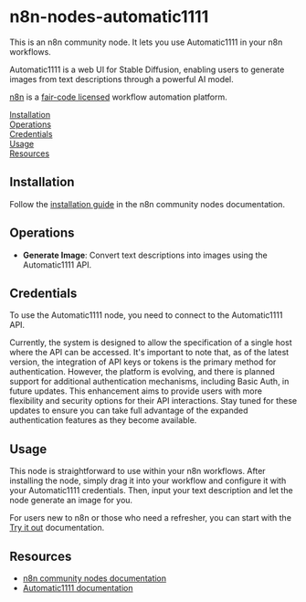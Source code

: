 # n8n-nodes-automatic1111

This is an n8n community node. It lets you use Automatic1111 in your n8n workflows.

Automatic1111 is a web UI for Stable Diffusion, enabling users to generate images from text descriptions through a powerful AI model.

[n8n](https://n8n.io/) is a [fair-code licensed](https://docs.n8n.io/reference/license/) workflow automation platform.

[Installation](#installation)  
[Operations](#operations)  
[Credentials](#credentials)  
[Usage](#usage)  
[Resources](#resources)  

## Installation

Follow the [installation guide](https://docs.n8n.io/integrations/community-nodes/installation/) in the n8n community nodes documentation.



## Operations

- **Generate Image**: Convert text descriptions into images using the Automatic1111 API.

## Credentials

To use the Automatic1111 node, you need to connect to the Automatic1111 API.

Currently, the system is designed to allow the specification of a single host where the API can be accessed. It's important to note that, as of the latest version, the integration of API keys or tokens is the primary method for authentication. However, the platform is evolving, and there is planned support for additional authentication mechanisms, including Basic Auth, in future updates. This enhancement aims to provide users with more flexibility and security options for their API interactions. Stay tuned for these updates to ensure you can take full advantage of the expanded authentication features as they become available.

## Usage

This node is straightforward to use within your n8n workflows. After installing the node, simply drag it into your workflow and configure it with your Automatic1111 credentials. Then, input your text description and let the node generate an image for you.

For users new to n8n or those who need a refresher, you can start with the [Try it out](https://docs.n8n.io/try-it-out/) documentation.

## Resources

* [n8n community nodes documentation](https://docs.n8n.io/integrations/community-nodes/)
* [Automatic1111 documentation](https://github.com/Automatic1111/stable-diffusion-webui)
